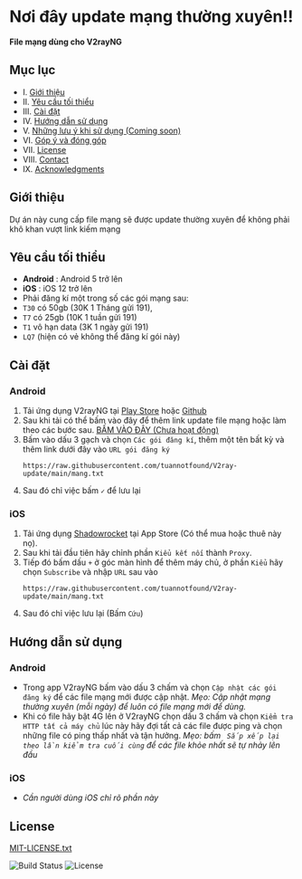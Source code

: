 # Nơi đây update mạng thường xuyên!!
**File mạng dùng cho V2rayNG**
## Mục lục
- I. [Giới thiệu](#giới-thiệu)
- II. [Yêu cầu tối thiểu](#yêu-cầu-tối-thiểu)
- III. [Cài đặt](#cài-đặt)
- IV. [Hướng dẫn sử dụng](#hướng-dẫn-sử-dụng)
- V. [Những lưu ý khi sử dụng (Coming soon)](#)
- VI. [Góp ý và đóng góp](#góp-ý-và-đóng-góp)
- VII. [License](#license)
- VIII. [Contact](#contact)
- IX. [Acknowledgments](#acknowledgments)
## Giới thiệu
Dự án này cung cấp file mạng sẽ được update thường xuyên để không phải khô khan vượt link kiếm mạng
## Yêu cầu tối thiểu 
- **Android** : Android 5 trở lên
- **iOS** : iOS 12 trở lên
- Phải đăng kí một trong số các gói mạng sau:
-  ```T30``` có 50gb (30K 1 Tháng gửi 191),
-   ```T7``` có 25gb (10K 1 tuần gửi 191)
-  ```T1``` vô hạn data (3K 1 ngày gửi 191)
-  ```LQ7``` (hiện có vẻ không thể đăng kí gói này)
## Cài đặt 
### Android
1. Tải ứng dụng V2rayNG tại [Play Store](https://play.google.com/store/apps/details?id=com.v2ray.ang) hoặc [Github](https://github.com/2dust/v2rayNG)
2. Sau khi tải có thể bấm vào đây để thêm link update file mạng hoặc làm theo các bước sau.
[BẤM VÀO ĐÂY (Chưa hoạt động)](v2rayng://install-config/?url=SubLink)
3. Bấm vào dấu 3 gạch và chọn ```Các gói đăng kí```, thêm một tên bất kỳ và thêm link dưới đây vào ```URL gói đăng ký```
   ```plaintext
   https://raw.githubusercontent.com/tuannotfound/V2ray-update/main/mang.txt
4. Sau đó chỉ việc bấm ```✓``` để lưu lại
### iOS
1. Tải ứng dụng [Shadowrocket](https://apps.apple.com/us/app/shadowrocket/id932747118) tại App Store (Có thể mua hoặc thuê này nọ).
2. Sau khi tải đầu tiên hãy chỉnh phần ```Kiểu kết nối``` thành ```Proxy```.
3. Tiếp đó bấm dấu ```+``` ở góc màn hình để thêm máy chủ, ở phần ```Kiểu``` hãy chọn ```Subscribe``` và nhập ```URL``` sau vào
   ```plaintext
   https://raw.githubusercontent.com/tuannotfound/V2ray-update/main/mang.txt
4. Sau đó chỉ việc lưu lại (Bấm ```Cứu```)
## Hướng dẫn sử dụng
### Android
- Trong app V2rayNG bấm vào dấu 3 chấm và chọn ```Cập nhật các gói đăng ký``` để các file mạng mới được cập nhật.
*Mẹo: Cập nhật mạng thường xuyên (mỗi ngày) để luôn có file mạng mới để dùng.*
- Khi có file hãy bật 4G lên ở V2rayNG chọn dấu 3 chấm và chọn ```Kiểm tra HTTP tất cả máy chủ``` lúc này hãy đợi tất cả các file được ping và chọn những file có ping thấp nhất và tận hưởng. *Mẹo: bấm ``` Sắp xếp lại theo lần kiểm tra cuối cùng``` để các file khỏe nhất sẽ tự nhảy lên đầu*
### iOS
- *Cần người dùng iOS chỉ rõ phần này*
## License
[MIT-LICENSE.txt](https://github.com/tuannotfound/V2ray-update/blob/main/MIT-LICENSE.txt)


![Build Status](https://img.shields.io/badge/build-passing-brightgreen)
![License](https://img.shields.io/badge/license-MIT-blue)
